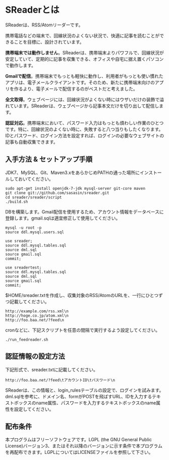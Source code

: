 SReaderとは
==========

SReaderは、RSS/Atomリーダーです。

携帯電話などの端末で、回線状況のよくない状況で、快適に記事を読むことができることを目標に、設計されています。

**携帯端末では動作しません**。SReaderは、携帯端末よりパワフルで、回線状況が安定していて、定期的に記事を収集できる、オフィスや自宅に据え置くパソコンで動作します。

**Gmailで配信**。携帯端末でもっとも軽快に動作し、利用者がもっとも使い慣れたアプリは、電子メールクライアントです。そのため、新たに携帯端末向けのアプリを作るより、電子メールで配信するのがベストだと考えました。

**全文取得**。ウェブページには、回線状況がよくない時にはウザいだけの装飾で溢れています。SReaderは、ウェブページから記事本文だけを切り出して配信します。

**認証対応**。携帯端末において、パスワード入力はもっとも煩わしい作業のひとつです。特に、回線状況のよくない時に、失敗すると八つ当りもしたくなります。IDとパスワード、ログイン方法を設定すれば、ログインの必要なウェブサイトの記事も自動収集できます。


入手方法 & セットアップ手順
-----------------------

JDK7、MySQL、Git、Maven3.xをあらかじめPATHの通った場所にインストールしておいてください。

	sudo apt-get install openjdk-7-jdk mysql-server git-core maven
	git clone git://github.com/sasasin/sreader.git
	cd sreader/sreader/script
	./build.sh

DBを構築します。Gmail配信を使用するため、アカウント情報をデータベースに登録します。gmail.sqlは適宜修正して使用してください。

	mysql -u root -p
	source ddl.mysql.users.sql

	use sreader;
	source ddl.mysql.tables.sql
	source dml.sql
	source gmail.sql
	commit;

	use sreadertest;
	source ddl.mysql.tables.sql
	source dml.sql
	source gmail.sql
	commit;

$HOME/sreader.txtを作成し、収集対象のRSS/AtomのURLを、一行にひとつずつ記載してください。

	http://example.com/rss.xml\n
	http://hoge.co.jp/atom.xml\n
	http://foo.baa.net/?feed\n
	
cronなどに、下記スクリプトを任意の間隔で実行するよう設定してください。

	./run_feedreader.sh


認証情報の設定方法
---------------

下記形式で、sreader.txtに記載してください。

	http://foo.baa.net/?feed\tアカウントID\tパスワード\n

SReaderは、この情報と、login_rulesテーブルの設定で、ログインを試みます。dml.sqlを参考に、ドメイン名、formがPOSTを飛ばすURL、IDを入力するテキストボックスのname属性、パスワードを入力するテキストボックスのname属性を設定してください。


配布条件
------

本プログラムはフリーソフトウェアです。LGPL (the GNU General Public License)バージョン3、またはそれ以降のバージョンに示す条件で本プログラムを再配布できます。LGPLについてはLICENSEファイルを参照して下さい。

